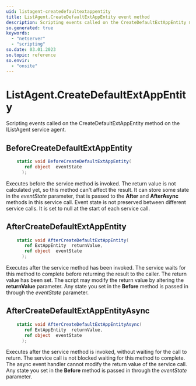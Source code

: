 ```yaml
---
uid: listagent-createdefaultextappentity
title: ListAgent.CreateDefaultExtAppEntity event method
description: Scripting events called on the CreateDefaultExtAppEntity method on the ListAgent service agent.
so.generated: true
keywords:
  - "netserver"
  - "scripting"
so.date: 03.01.2023
so.topic: reference
so.envir:
  - "onsite"
---
```

# ListAgent.CreateDefaultExtAppEntity

Scripting events called on the <see cref='M:SuperOffice.CRM.Services.IListAgent.CreateDefaultExtAppEntity'>CreateDefaultExtAppEntity</see> method on the <see cref='IListAgent'>IListAgent</see>  service agent.

## BeforeCreateDefaultExtAppEntity
```cs
    static void BeforeCreateDefaultExtAppEntity(
       ref object  eventState
      );
```
Executes before the service method is invoked.
The return value is not calculated yet, so this method can't affect the result.
It can store some state in the *eventState* parameter, that is passed to the **After** and **AfterAsync** methods in this service call.
Event state is not preserved between different service calls. It is set to null at the start of each service call.
## AfterCreateDefaultExtAppEntity
```cs
    static void AfterCreateDefaultExtAppEntity(
       ref ExtAppEntity  returnValue,
       ref object  eventState
      );
```
Executes after the service method has been invoked. The service waits for this method to complete before returning the result to the caller.
The return value has been set. The script may modify the return value by altering the **returnValue** parameter.
Any state you set in the **Before** method is passed in through the *eventState* parameter.
## AfterCreateDefaultExtAppEntityAsync
```cs
    static void AfterCreateDefaultExtAppEntityAsync(
       ref ExtAppEntity  returnValue,
       ref object  eventState
      );
```
Executes after the service method is invoked, without waiting for the call to return.
The service call is not blocked waiting for this method to complete.
The async event handler cannot modify the return value of the service call.
Any state you set in the **Before** method is passed in through the *eventState* parameter.

